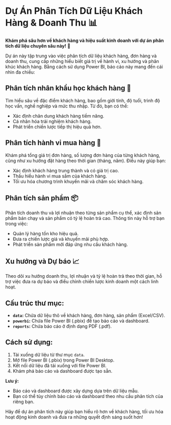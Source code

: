 # Dự Án Phân Tích Dữ Liệu Khách Hàng & Doanh Thu 📊

**Khám phá sâu hơn về khách hàng và hiệu suất kinh doanh với dự án phân tích dữ liệu chuyên sâu này!** 🚀

Dự án này tập trung vào việc phân tích dữ liệu khách hàng, đơn hàng và doanh thu, cung cấp những hiểu biết giá trị về hành vi, xu hướng và phân khúc khách hàng. Bằng cách sử dụng Power BI, báo cáo này mang đến cái nhìn đa chiều:

## **Phân tích nhân khẩu học khách hàng** 👥

Tìm hiểu sâu về đặc điểm khách hàng, bao gồm giới tính, độ tuổi, trình độ học vấn, nghề nghiệp và mức thu nhập. Từ đó, bạn có thể:

* Xác định chân dung khách hàng tiềm năng.
* Cá nhân hóa trải nghiệm khách hàng.
* Phát triển chiến lược tiếp thị hiệu quả hơn.

## **Phân tích hành vi mua hàng** 🛒

Khám phá tổng giá trị đơn hàng, số lượng đơn hàng của từng khách hàng, cũng như xu hướng đặt hàng theo thời gian (tháng, năm). Điều này giúp bạn:

* Xác định khách hàng trung thành và có giá trị cao.
* Thấu hiểu hành vi mua sắm của khách hàng.
* Tối ưu hóa chương trình khuyến mãi và chăm sóc khách hàng.

## **Phân tích sản phẩm** 📦

Phân tích doanh thu và lợi nhuận theo từng sản phẩm cụ thể, xác định sản phẩm bán chạy và sản phẩm có tỷ lệ hoàn trả cao. Thông tin này hỗ trợ bạn trong việc:

* Quản lý hàng tồn kho hiệu quả.
* Đưa ra chiến lược giá và khuyến mãi phù hợp.
* Phát triển sản phẩm mới đáp ứng nhu cầu khách hàng.

## **Xu hướng và Dự báo** 📈

Theo dõi xu hướng doanh thu, lợi nhuận và tỷ lệ hoàn trả theo thời gian, hỗ trợ việc đưa ra dự báo và điều chỉnh chiến lược kinh doanh một cách linh hoạt.

## Cấu trúc thư mục:

* **`data`:** Chứa dữ liệu thô về khách hàng, đơn hàng, sản phẩm (Excel/CSV).
* **`powerbi`:** Chứa file Power BI (.pbix) để tạo báo cáo và dashboard.
* **`reports`:** Chứa báo cáo ở định dạng PDF (.pdf).

## Cách sử dụng:

1. Tải xuống dữ liệu từ thư mục `data`.
2. Mở file Power BI (.pbix) trong Power BI Desktop.
3. Kết nối dữ liệu đã tải xuống với file Power BI.
4. Khám phá báo cáo và dashboard được tạo sẵn.

**Lưu ý:**

* Báo cáo và dashboard được xây dựng dựa trên dữ liệu mẫu. 
* Bạn có thể tùy chỉnh báo cáo và dashboard theo nhu cầu phân tích của riêng bạn.

Hãy để dự án phân tích này giúp bạn hiểu rõ hơn về khách hàng, tối ưu hóa hoạt động kinh doanh và đưa ra những quyết định sáng suốt hơn!
